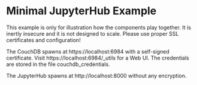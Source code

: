 # Minimal JupyterHub Example

This example is only for illustration how the components play together.
It is inertly insecure and it is not designed to scale.
Please use proper SSL certificates and configuration!

The CouchDB spawns at https://localhost:6984 with a self-signed certificate.
Visit https://localhost:6984/_utils for a Web UI.
The credentials are stored in the file couchdb_credentials.

The JupyterHub spawns at http://localhost:8000 without any encryption.

